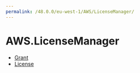 ```yaml
---
permalink: /48.0.0/eu-west-1/AWS/LicenseManager/
---
```


# AWS.LicenseManager



* [Grant](Grant.md)
* [License](License.md)